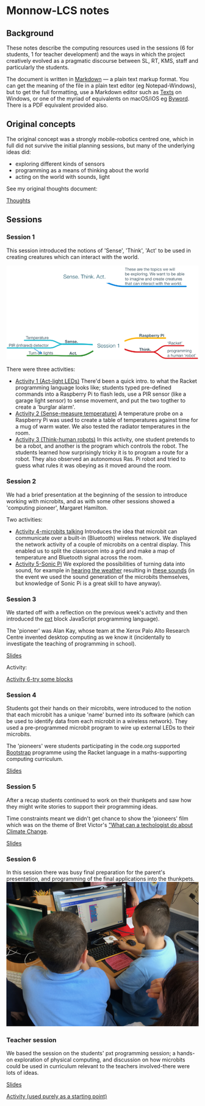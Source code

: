 # Monnow-LCS notes

## Background

These notes describe the computing resources used in the sessions (6 for students, 1 for teacher development) and the ways in which the project creatively evolved as a pragmatic discourse between SL, RT, KMS, staff and particularly the students.

The document is written in [Markdown](https://daringfireball.net/projects/markdown/) — a plain text markup format. You can get the meaning of the file in a plain text editor (eg Notepad-Windows), but to get the full formatting, use a Markdown editor such as [Texts](http://www.texts.io/features/) on Windows, or one of the myriad of equivalents on macOS/iOS eg [Byword](https://bywordapp.com). There is a PDF equivalent provided also.

## Original concepts

The original concept was a strongly mobile-robotics centred one, which in full did not survive the initial planning sessions, but many of the underlying ideas did:

- exploring different kinds of sensors
- programming as a means of thinking about the world
- acting on the world with sounds, light

See my original thoughts document:

[Thoughts](files/Paper-1.pdf)

## Sessions

### Session 1

This session introduced the notions of 'Sense', 'Think', 'Act' to be used in creating creatures which can interact with the world.

 ![](images/Session1-map.png)

There were three activities:

- [Activity 1 (Act-light LEDs)](session%201/Activitity%201-Sense,%20Act.pdf) There'd been a quick intro. to what the Racket programming language looks like; students typed pre-defined commands into a Raspberry Pi to flash leds, use a PIR sensor (like a garage light sensor) to sense movement, and put the two togther to create a 'burglar alarm'.
- [Activity 2 (Sense-measure temperature)](session%201/Activity%202%20(Sense%E2%80%94measure%20temperature).pdf) A temperature probe on a Raspberry Pi was used to create a table of temperatures against time for a mug of warm water. We also tested the radiator temperatures in the room.
- [Activity 3 (Think-human robots)](session%201/Activity%203%20(Think%E2%80%94human%20robots).pdf) In this activity, one student pretends to be a robot, and another is the program which controls the robot. The students learned how surprisingly tricky it is to program a route for a robot. They also observed an autonomous Ras. Pi robot and tried to guess what rules it was obeying as it moved around the room.

### Session 2

We had a brief presentation at the beginning of the session to introduce working with microbits, and as with some other sessions showed a 'computing pioneer', Margaret Hamilton.

Two activities:

- [Activity 4-microbits talking](session%202/Activity%204.pdf) Introduces the idea that microbit can communicate over a built-in (Bluetooth) wireless network. We displayed the network activity of a couple of microbits on a central display. This enabled us to split the classroom into a grid and make a map of temperature and Bluetooth signal across the room.
- [Activity 5-Sonic Pi](session%202/Activity%205.pdf) We explored the possibilities of turning data into sound, for example in [hearing the weather](http://somenotes.stevelloyd.net/notes/2014/06/23/hearing-the-weather-sonification-in-sonic-pi/) resulting in [these sounds](http://somenotes.stevelloyd.net/resources/temperature.mp3) (in the event we used the sound generation of the microbits themselves, but knowledge of Sonic Pi is a great skill to have anyway).

### Session 3

We started off with a reflection on the previous week's activity and then introduced the [pxt](https://pxt.microbit.org) block JavaScript programming language). 

The 'pioneer' was Alan Kay, whose team at the Xerox Palo Alto Research Centre invented desktop computing as we know it (incidentally to investigate the teaching of programming in school).

[Slides](session%203/session3-intro.pdf)

Activity:

[Activity 6-try some blocks](session%203/Activity%206.pdf)

### Session 4

Students got their hands on their microbits, were introduced to the notion that each microbit has a unique 'name' burned into its software (which can be used to identify data from each microbit in a wireless network). They used a pre-programmed microbit program to wire up external LEDs to their microbits.

The 'pioneers' were students participating in the code.org supported [Bootstrap](http://www.bootstrapworld.org) programme using the Racket language in a maths-supporting computing curriculum.
 

[Slides](session%204/session4-intro.pdf)

### Session 5

After a recap students continued to work on their thunkpets and saw how they might write stories to support their programming ideas.

Time constraints meant we didn't get chance to show the 'pioneers' film which was on the theme of Bret Victor's ["What can a techologist do about Climate Change](http://worrydream.com/#!/ClimateChange).

[Slides](session%205/session5-intro.pdf)

### Session 6

In this session there was busy final preparation for the parent's presentation, and programming of the final applications into the thunkpets. ![title](images/demo.jpg)

### Teacher session

We based the session on the students' pxt programming session; a hands-on exploration of physical computing, and discussion on how microbits could be used in curriculum relevant to the teachers involved-there were lots of ideas.

[Slides](session%207/session7-intro.pdf)


[Activity (used purely as a starting point)](session%207/Activity-programming%20microbit%20with%20pxt.pdf)